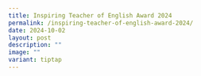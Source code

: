 ```yaml
---
title: Inspiring Teacher of English Award 2024
permalink: /inspiring-teacher-of-english-award-2024/
date: 2024-10-02
layout: post
description: ""
image: ""
variant: tiptap
---
```

